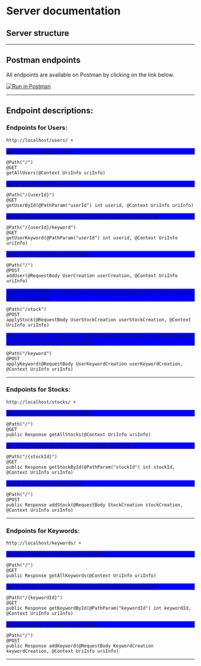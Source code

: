 # Server documentation

## Server structure

***

## Postman endpoints

All endpoints are available on Postman by clicking on the link below.

[![Run in Postman](https://run.pstmn.io/button.svg)](https://app.getpostman.com/run-collection/9752892a1bb7a06b7994)

***

## Endpoint descriptions:

### Endpoints for Users:

```
http://localhost/users/ +
```

<p style="background-color:blue"> get all users in table users</p>

```
@Path("/")
@GET
getAllUsers(@Context UriInfo uriInfo)
```
<p style="background-color:blue">get a specfik user by user id</p>

```
@Path("/{userId}")
@GET
getUserById(@PathParam("userId") int userid, @Context UriInfo uriInfo)
```
<p style="background-color:blue">get all keywords from a specifik user with help of the users id</p>

```
@Path("/{userId}/keyword")
@GET
getUserKeyword(@PathParam("userId") int userid, @Context UriInfo uriInfo)
```
<p style="background-color:blue">add a new user to the users table</p>

```
@Path("/")
@POST
addUser(@RequestBody UserCreation userCreation, @Context UriInfo uriInfo)
```
<p style="background-color:blue">add stock to the stock table if stock not exitst and add stock and user id to users_stock table.</p>

```
@Path("/stock")
@POST
applyStock(@RequestBody UserStockCreation userStockCreation, @Context UriInfo uriInfo)
```
<p style="background-color:blue">add a keyword to the keyword table if keyword not exitst, and add keyword and user id to users_keyword table.</p>

```
@Path("/keyword")
@POST
applyKeyword(@RequestBody UserKeywordCreation userKeywordCreation, @Context UriInfo uriInfo)
```

***

### Endpoints for Stocks:

```
http://localhost/stocks/ +
```
<p style="background-color:blue">get all stocks from the stocks table</p>

```
@Path("/")
@GET
public Response getAllStocks(@Context UriInfo uriInfo)
```
<p style="background-color:blue">get a specifik stock from the stocks table by stock id</p>

```
@Path("/{stockId}")
@GET
public Response getStockById(@PathParam("stockId") int stockId, @Context UriInfo uriInfo)
```
<p style="background-color:blue">add a stock to the stocks table</p>

```
@Path("/")
@POST
public Response addStock(@RequestBody StockCreation stockCreation, @Context UriInfo uriInfo)
```

***

### Endpoints for Keywords:

```
http://localhost/keywords/ +
```
<p style="background-color:blue">get all keywords from the keyword table</p>

```
@Path("/")
@GET
public Response getAllKeywords(@Context UriInfo uriInfo)
```
<p style="background-color:blue">get a specfik keyword from the keywords table by keword id.</p>

```
@Path("/{keywordId}")
@GET
public Response getKeywordById(@PathParam("keywordId") int keywordId, @Context UriInfo uriInfo)
```
<p style="background-color:blue">add a keyword to the keywords table.</p>

```
@Path("/")
@POST
public Response addKeyword(@RequestBody KeywordCreation keywordCreation, @Context UriInfo uriInfo)
```
***
